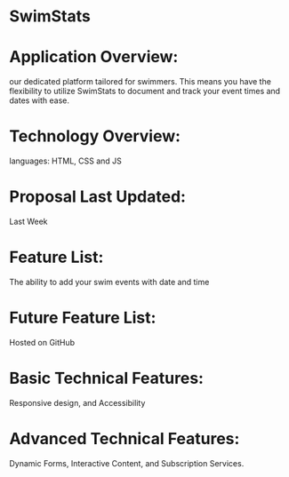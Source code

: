 # SwimStats

# Application Overview: 
our dedicated platform tailored for swimmers. This means you have the flexibility to utilize SwimStats to document and track your event times and dates with ease. 

# Technology Overview: 
languages: HTML, CSS and JS

# Proposal Last Updated:
Last Week

# Feature List: 
The ability to add your swim events with date and time 

# Future Feature List: 
Hosted on GitHub

# Basic Technical Features: 
Responsive design, and Accessibility 

# Advanced Technical Features: 
Dynamic Forms, Interactive Content, and Subscription Services.

